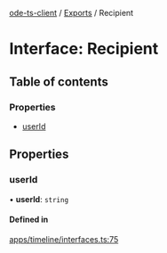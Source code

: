 [ode-ts-client](../README.md) / [Exports](../modules.md) / Recipient

# Interface: Recipient

## Table of contents

### Properties

- [userId](recipient.md#userid)

## Properties

### userId

• **userId**: `string`

#### Defined in

[apps/timeline/interfaces.ts:75](https://github.com/opendigitaleducation/infrontexplore/blob/9b53f59/src/ts/apps/timeline/interfaces.ts#L75)
